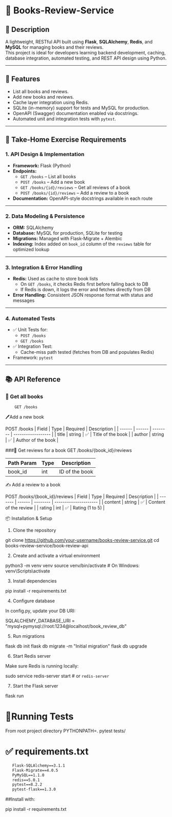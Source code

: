 # 📘 Books-Review-Service

## 📝 Description

A lightweight, RESTful API built using **Flask**, **SQLAlchemy**, **Redis**, and **MySQL** for managing books and their reviews.  
This project is ideal for developers learning backend development, caching, database integration, automated testing, and REST API design using Python.

---

## 🚀 Features

- List all books and reviews.
- Add new books and reviews.
- Cache layer integration using Redis.
- SQLite (in-memory) support for tests and MySQL for production.
- OpenAPI (Swagger) documentation enabled via docstrings.
- Automated unit and integration tests with `pytest`.

---

## 🧪 Take-Home Exercise Requirements

### 1. API Design & Implementation

- **Framework:** Flask (Python)
- **Endpoints:**
  - `GET /books` – List all books
  - `POST /books` – Add a new book
  - `GET /books/{id}/reviews` – Get all reviews of a book
  - `POST /books/{id}/reviews` – Add a review to a book
- **Documentation:** OpenAPI-style docstrings available in each route

---

### 2. Data Modeling & Persistence

- **ORM:** SQLAlchemy
- **Database:** MySQL for production, SQLite for testing
- **Migrations:** Managed with Flask-Migrate + Alembic
- **Indexing:** Index added on `book_id` column of the `reviews` table for optimized lookup

---

### 3. Integration & Error Handling

- **Redis:** Used as cache to store book lists
  - On `GET /books`, it checks Redis first before falling back to DB
  - If Redis is down, it logs the error and fetches directly from DB
- **Error Handling:** Consistent JSON response format with status and messages

---

### 4. Automated Tests

- ✅ Unit Tests for:
  - `POST /books`
  - `GET /books`
- ✅ Integration Test:
  - Cache-miss path tested (fetches from DB and populates Redis)
- Framework: `pytest`

---

## 📚 API Reference

### 📖 Get all books

```http
    GET /books
```

🖊️Add a new book

POST /books
| Field  | Type   | Required | Description        |
| ------ | ------ | -------- | ------------------ |
| title  | string | ✅        | Title of the book  |
| author | string | ✅        | Author of the book |

###💬 Get reviews for a book
  GET /books/{book_id}/reviews

 | Path Param | Type | Description    |
 | ---------- | ---- | -------------- |
 | book\_id   | int  | ID of the book |


✍️ Add a review to a book


POST /books/{book_id}/reviews
 | Field   | Type   | Required | Description           |
 | ------- | ------ | -------- | --------------------- |
 | content | string | ✅        | Content of the review |
 | rating  | int    | ✅        | Rating (1 to 5)       |




📦 Installation & Setup
1. Clone the repository

git clone https://github.com/your-username/books-review-service.git
cd books-review-service/book-review-api

2. Create and activate a virtual environment

python3 -m venv venv
source venv/bin/activate  # On Windows: venv\Scripts\activate

3. Install dependencies

pip install -r requirements.txt

4. Configure database

In config.py, update your DB URI:

SQLALCHEMY_DATABASE_URI = "mysql+pymysql://root:1234@localhost/book_review_db"

5. Run migrations

flask db init
flask db migrate -m "Initial migration"
flask db upgrade

6. Start Redis server

Make sure Redis is running locally:

sudo service redis-server start  # or `redis-server`

7. Start the Flask server

flask run

# 🧪Running Tests
   From root project directory
   PYTHONPATH=. pytest tests/
   

# ✅ requirements.txt
```Flask==2.3.2
   Flask-SQLAlchemy==3.1.1
   Flask-Migrate==4.0.5
   PyMySQL==1.1.0
   redis==5.0.1
   pytest==8.2.2
   pytest-flask==1.3.0
```
##Install with:

pip install -r requirements.txt
